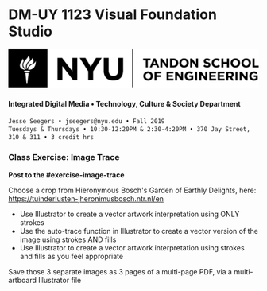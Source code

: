 # DM-UY 1123 Visual Foundation Studio

![NYU](nyu_soe_logo.png)

#### Integrated Digital Media • Technology, Culture & Society Department 

```
Jesse Seegers • jseegers@nyu.edu • Fall 2019 
Tuesdays & Thursdays • 10:30-12:20PM & 2:30-4:20PM • 370 Jay Street, 310 & 311 • 3 credit hrs
```

### Class Exercise: Image Trace

**Post to the #exercise-image-trace**

Choose a crop from Hieronymous Bosch's Garden of Earthly Delights, here: https://tuinderlusten-jheronimusbosch.ntr.nl/en

- Use Illustrator to create a vector artwork interpretation using ONLY strokes
- Use the auto-trace function in Illustrator to create a vector version of the image using strokes AND fills
- Use Illustrator to create a vector artwork interpretation using strokes and fills as you feel appropriate

Save those 3 separate images as 3 pages of a multi-page PDF, via a multi-artboard Illustrator file
